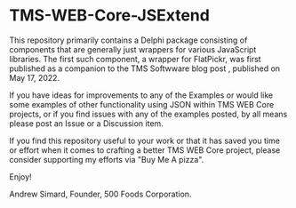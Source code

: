 # TMS-WEB-Core-JSExtend

This repository primarily contains a Delphi package consisting of components that are generally just wrappers for various JavaScript libraries.  The first such component, a wrapper for FlatPickr, was first published as a companion to the TMS Softwware blog post , published on May 17, 2022.

If you have ideas for improvements to any of the Examples or would like some examples of other functionality using JSON within TMS WEB Core projects, or if you find issues with any of the examples posted, by all means please post an Issue or a Discussion item.

If you find this repository useful to your work or that it has saved you time or effort when it comes to crafting a better TMS WEB Core project, please consider supporting my efforts via "Buy Me A pizza".

Enjoy!

Andrew Simard, Founder,
500 Foods Corporation.
